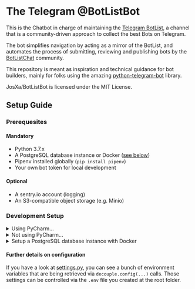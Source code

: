 # The Telegram @BotListBot

This is the Chatbot in charge of maintaining the [Telegram BotList](https://t.me/botlist), a channel that is a community-driven approach to collect the best Bots on Telegram. 

The bot simplifies navigation by acting as a mirror of the BotList, and automates the process of submitting, reviewing and publishing bots by the [BotListChat](https://t.me/botlistchat) community.


This repository is meant as inspiration and technical guidance for bot builders, mainly for folks using the amazing [python-telegram-bot](https://python-telegram-bot.org/) library.

JosXa/BotListBot is licensed under the MIT License.


## Setup Guide

### Prerequesites

#### Mandatory

- Python 3.7.x
- A PostgreSQL database instance or Docker ([see below](#development-setup))
- Pipenv installed globally (`pip install pipenv`)
- Your own bot token for local development

#### Optional

- A sentry.io account (logging)
- An S3-compatible object storage (e.g. Minio)

### Development Setup

<details>
<summary>Using PyCharm...</summary>
    
1. VCS -> Get from Version Control... -> `https://github.com/JosXa/BotListBot` (or your own fork)
1. Add a new project Interpreter using Pipenv (**not virtualenv**) and let PyCharm install the packages for you
1. Modify the variables in `template.env` and save the file as just `.env` in the root folder
1. Run the file `scripts/initialize_database.py` once. Then open its run configuration, add the word "seed" to the 
arguments list, and run it again. This will fill the database with some initial, required values.
1. Run `botlistbot/main.py` using a default configuration
</details>  

<details>
<summary>Not using PyCharm...</summary>

1. Clone from GitHub: `git clone https://github.com/JosXa/BotListBot` (or your own fork)
1. Run `pipenv install`
1. Modify the variables in `template.env` and save the file as just `.env` in the root folder of the checkout.
1. Create and seed the database via `pipenv run python scripts/initialize_database.py seed`
1. Run the project via `pipenv run python botlistbot/main.py`
</details>  

<details>
<summary>Setup a PostgreSQL database instance with Docker</summary>

1. Install Docker
1. Run `docker-compose up -d`
1. Create and seed the database via `pipenv run python scripts/initialize_database.py seed`
1. To stop the database, run `docker-compose down`
</details>


#### Further details on configuration

If you have a look at [settings.py](https://github.com/JosXa/BotListBot/blob/master/botlistbot/settings.py), you can 
see a bunch of environment variables that are being retrieved via `decouple.config(...)` calls.
Those settings can be controlled via the `.env` file you created at the root folder.